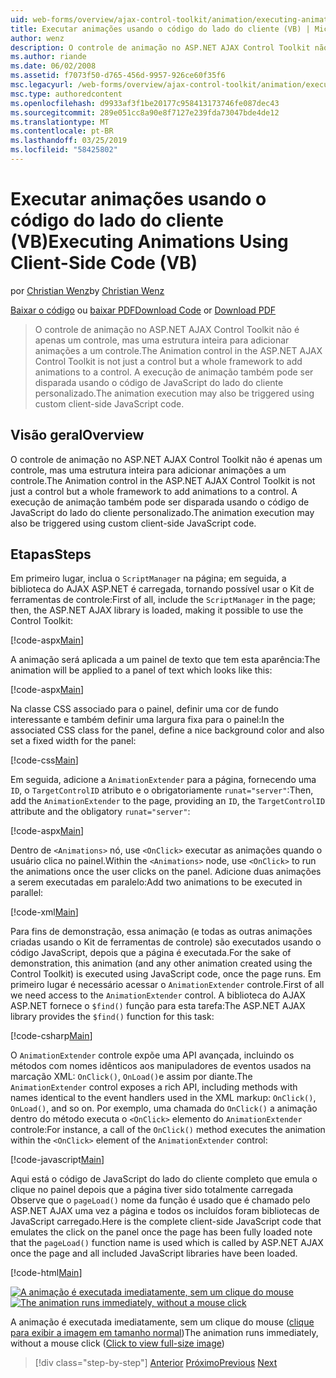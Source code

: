 ```yaml
---
uid: web-forms/overview/ajax-control-toolkit/animation/executing-animations-using-client-side-code-vb
title: Executar animações usando o código do lado do cliente (VB) | Microsoft Docs
author: wenz
description: O controle de animação no ASP.NET AJAX Control Toolkit não é apenas um controle, mas uma estrutura inteira para adicionar animações a um controle. A execução de animação...
ms.author: riande
ms.date: 06/02/2008
ms.assetid: f7073f50-d765-456d-9957-926ce60f35f6
msc.legacyurl: /web-forms/overview/ajax-control-toolkit/animation/executing-animations-using-client-side-code-vb
msc.type: authoredcontent
ms.openlocfilehash: d9933af3f1be20177c958413173746fe087dec43
ms.sourcegitcommit: 289e051cc8a90e8f7127e239fda73047bde4de12
ms.translationtype: MT
ms.contentlocale: pt-BR
ms.lasthandoff: 03/25/2019
ms.locfileid: "58425802"
---
```

<a name="executing-animations-using-client-side-code-vb"></a><span data-ttu-id="79d8d-104">Executar animações usando o código do lado do cliente (VB)</span><span class="sxs-lookup"><span data-stu-id="79d8d-104">Executing Animations Using Client-Side Code (VB)</span></span>
====================
<span data-ttu-id="79d8d-105">por [Christian Wenz](https://github.com/wenz)</span><span class="sxs-lookup"><span data-stu-id="79d8d-105">by [Christian Wenz](https://github.com/wenz)</span></span>

<span data-ttu-id="79d8d-106">[Baixar o código](http://download.microsoft.com/download/f/9/a/f9a26acd-8df4-4484-8a18-199e4598f411/Animation10.vb.zip) ou [baixar PDF](http://download.microsoft.com/download/6/7/1/6718d452-ff89-4d3f-a90e-c74ec2d636a3/animation10VB.pdf)</span><span class="sxs-lookup"><span data-stu-id="79d8d-106">[Download Code](http://download.microsoft.com/download/f/9/a/f9a26acd-8df4-4484-8a18-199e4598f411/Animation10.vb.zip) or [Download PDF](http://download.microsoft.com/download/6/7/1/6718d452-ff89-4d3f-a90e-c74ec2d636a3/animation10VB.pdf)</span></span>

> <span data-ttu-id="79d8d-107">O controle de animação no ASP.NET AJAX Control Toolkit não é apenas um controle, mas uma estrutura inteira para adicionar animações a um controle.</span><span class="sxs-lookup"><span data-stu-id="79d8d-107">The Animation control in the ASP.NET AJAX Control Toolkit is not just a control but a whole framework to add animations to a control.</span></span> <span data-ttu-id="79d8d-108">A execução de animação também pode ser disparada usando o código de JavaScript do lado do cliente personalizado.</span><span class="sxs-lookup"><span data-stu-id="79d8d-108">The animation execution may also be triggered using custom client-side JavaScript code.</span></span>


## <a name="overview"></a><span data-ttu-id="79d8d-109">Visão geral</span><span class="sxs-lookup"><span data-stu-id="79d8d-109">Overview</span></span>

<span data-ttu-id="79d8d-110">O controle de animação no ASP.NET AJAX Control Toolkit não é apenas um controle, mas uma estrutura inteira para adicionar animações a um controle.</span><span class="sxs-lookup"><span data-stu-id="79d8d-110">The Animation control in the ASP.NET AJAX Control Toolkit is not just a control but a whole framework to add animations to a control.</span></span> <span data-ttu-id="79d8d-111">A execução de animação também pode ser disparada usando o código de JavaScript do lado do cliente personalizado.</span><span class="sxs-lookup"><span data-stu-id="79d8d-111">The animation execution may also be triggered using custom client-side JavaScript code.</span></span>

## <a name="steps"></a><span data-ttu-id="79d8d-112">Etapas</span><span class="sxs-lookup"><span data-stu-id="79d8d-112">Steps</span></span>

<span data-ttu-id="79d8d-113">Em primeiro lugar, inclua o `ScriptManager` na página; em seguida, a biblioteca do AJAX ASP.NET é carregada, tornando possível usar o Kit de ferramentas de controle:</span><span class="sxs-lookup"><span data-stu-id="79d8d-113">First of all, include the `ScriptManager` in the page; then, the ASP.NET AJAX library is loaded, making it possible to use the Control Toolkit:</span></span>

[!code-aspx[Main](executing-animations-using-client-side-code-vb/samples/sample1.aspx)]

<span data-ttu-id="79d8d-114">A animação será aplicada a um painel de texto que tem esta aparência:</span><span class="sxs-lookup"><span data-stu-id="79d8d-114">The animation will be applied to a panel of text which looks like this:</span></span>

[!code-aspx[Main](executing-animations-using-client-side-code-vb/samples/sample2.aspx)]

<span data-ttu-id="79d8d-115">Na classe CSS associado para o painel, definir uma cor de fundo interessante e também definir uma largura fixa para o painel:</span><span class="sxs-lookup"><span data-stu-id="79d8d-115">In the associated CSS class for the panel, define a nice background color and also set a fixed width for the panel:</span></span>

[!code-css[Main](executing-animations-using-client-side-code-vb/samples/sample3.css)]

<span data-ttu-id="79d8d-116">Em seguida, adicione a `AnimationExtender` para a página, fornecendo uma `ID`, o `TargetControlID` atributo e o obrigatoriamente `runat="server"`:</span><span class="sxs-lookup"><span data-stu-id="79d8d-116">Then, add the `AnimationExtender` to the page, providing an `ID`, the `TargetControlID` attribute and the obligatory `runat="server"`:</span></span>

[!code-aspx[Main](executing-animations-using-client-side-code-vb/samples/sample4.aspx)]

<span data-ttu-id="79d8d-117">Dentro de `<Animations>` nó, use `<OnClick>` executar as animações quando o usuário clica no painel.</span><span class="sxs-lookup"><span data-stu-id="79d8d-117">Within the `<Animations>` node, use `<OnClick>` to run the animations once the user clicks on the panel.</span></span> <span data-ttu-id="79d8d-118">Adicione duas animações a serem executadas em paralelo:</span><span class="sxs-lookup"><span data-stu-id="79d8d-118">Add two animations to be executed in parallel:</span></span>

[!code-xml[Main](executing-animations-using-client-side-code-vb/samples/sample5.xml)]

<span data-ttu-id="79d8d-119">Para fins de demonstração, essa animação (e todas as outras animações criadas usando o Kit de ferramentas de controle) são executados usando o código JavaScript, depois que a página é executada.</span><span class="sxs-lookup"><span data-stu-id="79d8d-119">For the sake of demonstration, this animation (and any other animation created using the Control Toolkit) is executed using JavaScript code, once the page runs.</span></span> <span data-ttu-id="79d8d-120">Em primeiro lugar é necessário acessar o `AnimationExtender` controle.</span><span class="sxs-lookup"><span data-stu-id="79d8d-120">First of all we need access to the `AnimationExtender` control.</span></span> <span data-ttu-id="79d8d-121">A biblioteca do AJAX ASP.NET fornece o `$find()` função para esta tarefa:</span><span class="sxs-lookup"><span data-stu-id="79d8d-121">The ASP.NET AJAX library provides the `$find()` function for this task:</span></span>

[!code-csharp[Main](executing-animations-using-client-side-code-vb/samples/sample6.cs)]

<span data-ttu-id="79d8d-122">O `AnimationExtender` controle expõe uma API avançada, incluindo os métodos com nomes idênticos aos manipuladores de eventos usados na marcação XML: `OnClick()`, `OnLoad()`e assim por diante.</span><span class="sxs-lookup"><span data-stu-id="79d8d-122">The `AnimationExtender` control exposes a rich API, including methods with names identical to the event handlers used in the XML markup: `OnClick()`, `OnLoad()`, and so on.</span></span> <span data-ttu-id="79d8d-123">Por exemplo, uma chamada do `OnClick()` a animação dentro do método executa o `<OnClick>` elemento do `AnimationExtender` controle:</span><span class="sxs-lookup"><span data-stu-id="79d8d-123">For instance, a call of the `OnClick()` method executes the animation within the `<OnClick>` element of the `AnimationExtender` control:</span></span>

[!code-javascript[Main](executing-animations-using-client-side-code-vb/samples/sample7.js)]

<span data-ttu-id="79d8d-124">Aqui está o código de JavaScript do lado do cliente completo que emula o clique no painel depois que a página tiver sido totalmente carregada Observe que o `pageLoad()` nome da função é usado que é chamado pelo ASP.NET AJAX uma vez a página e todos os incluídos foram bibliotecas de JavaScript carregado.</span><span class="sxs-lookup"><span data-stu-id="79d8d-124">Here is the complete client-side JavaScript code that emulates the click on the panel once the page has been fully loaded note that the `pageLoad()` function name is used which is called by ASP.NET AJAX once the page and all included JavaScript libraries have been loaded.</span></span>

[!code-html[Main](executing-animations-using-client-side-code-vb/samples/sample8.html)]


<span data-ttu-id="79d8d-125">[![A animação é executada imediatamente, sem um clique do mouse](executing-animations-using-client-side-code-vb/_static/image2.png)](executing-animations-using-client-side-code-vb/_static/image1.png)</span><span class="sxs-lookup"><span data-stu-id="79d8d-125">[![The animation runs immediately, without a mouse click](executing-animations-using-client-side-code-vb/_static/image2.png)](executing-animations-using-client-side-code-vb/_static/image1.png)</span></span>

<span data-ttu-id="79d8d-126">A animação é executada imediatamente, sem um clique do mouse ([clique para exibir a imagem em tamanho normal](executing-animations-using-client-side-code-vb/_static/image3.png))</span><span class="sxs-lookup"><span data-stu-id="79d8d-126">The animation runs immediately, without a mouse click ([Click to view full-size image](executing-animations-using-client-side-code-vb/_static/image3.png))</span></span>

> [!div class="step-by-step"]
> <span data-ttu-id="79d8d-127">[Anterior](modifying-animations-from-the-server-side-vb.md)
> [Próximo](changing-an-animation-using-client-side-code-vb.md)</span><span class="sxs-lookup"><span data-stu-id="79d8d-127">[Previous](modifying-animations-from-the-server-side-vb.md)
[Next](changing-an-animation-using-client-side-code-vb.md)</span></span>
